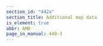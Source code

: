 ```yaml
---
section_id: "442a"
section_title: Additional map data
is_element: true
abbr: AMD
page_in_manual: 440-3
---
```

